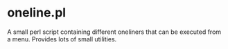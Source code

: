 # oneline.pl
A small perl script containing different oneliners that can be executed from a menu. Provides lots of small utilities.
